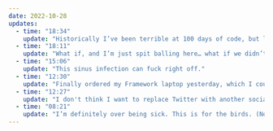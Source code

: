 ```yaml
---
date: 2022-10-28
updates:
  - time: "18:34"
    update: "Historically I’ve been terrible at 100 days of code, but last time I did it was before my ADHD diagnosis and treatment. I wonder how I’d do now?"
  - time: "18:11"
    update: "What if, and I’m just spit balling here… what if we didn’t force every company to grow every quarter? Why can’t some companies just serve the market they have, at a reasonable price, instead of trying to figure out how to extract every last pound of flesh out of their customers that they can?" 
  - time: "15:06"
    update: "This sinus infection can fuck right off." 
  - time: "12:30"
    update: "Finally ordered my Framework laptop yesterday, which I couldn't be more excited about. My T480s started refusing to boot, even after a fresh install of Ubuntu. The Framework is going to get the amazing encrypted amnesiatic setup that I love so much."
  - time: "12:27"
    update: "I don't think I want to replace Twitter with another social network. I think it's time to close that door and focus more on writing content just for me. More content like what I do here on the blog. More micro-content like this post. Worry less about engagement and more about ensuring that I'm putting out content that I like."
  - time: "08:21"
    update: "I’m definitely over being sick. This is for the birds. (No I don’t have the avian flu)."
---
```

